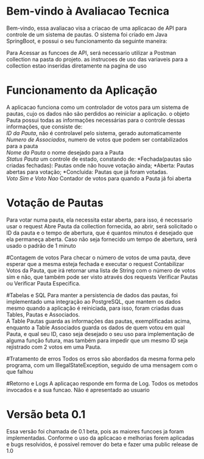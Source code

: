 # Bem-vindo à Avaliacao Tecnica

Bem-vindo, essa avaliacao visa a criacao de uma aplicacao de API para controle de um sistema de pautas. 
O sistema foi criado em Java SpringBoot, e possui o seu funcionamento da seguinte maneira:

Para Acessar as funcoes de API, será necessario utilizar a Postman collection na pasta do projeto.
as instrucoes de uso das variaveis para a collection estao inseridas diretamente na pagina de uso

# Funcionamento da Aplicação

A aplicacao funciona como um controlador de votos para um sistema de pautas, cujo os dados não são perdidos ao reiniciar a aplicação.
o objeto Pauta possui todas as informações necessárias para o controle dessas informações, que consiste de:
<br />*ID da Pauta*, não é controlavel pelo sistema, gerado automaticamente
<br />*Numero de Associados*, numero de votos que podem ser contabilizados para a pauta
<br />*Nome da Pauta* o nome desejado para a Pauta
<br />*Status Pauta* um controle de estado, constando de:
    *Fechada(pautas são criadas fechadas): Pautas onde não houve votação ainda;
    *Aberta: Pautas abertas para votação;
    *Concluida: Pautas que já foram votadas.
<br />*Voto Sim e Voto Nao* Contador de votos para quando a Pauta já foi aberta<br />

# Votação de Pautas
Para votar numa pauta, ela necessita estar aberta, para isso, é necessario usar o request Abre Pauta da collection fornecida,
ao abrir, será solicitado o ID da pauta e o tempo de abertura, que é quantos minutos é desejado que ela permaneça aberta. Caso não seja fornecido um tempo de abertura, será usado o padrão de 1 minuto

#Contagem de votos
Para checar o número de votos de uma pauta, deve esperar que a mesma esteja fechada e executar o request Contabilizar Votos da Pauta,
que irá retornar uma lista de String com o número de votos sim e não, que também pode ser visto através dos requests Verificar Pautas ou Verificar Pauta Especifica.

#Tabelas e SQL
Para manter a persistencia de dados das pautas, foi implementado uma integração ao PostgreSQL, que mantem os dados mesmo quando a aplicação é reiniciada,
para isso, foram criadas duas Tables, Pautas e Associados.
<br />A Table Pautas guarda as informações das pautas, exemplificadas acima, enquanto a Table Associados guarda os dados de quem votou em qual Pauta, e qual seu ID,
caso seja desejado o seu uso para implementação de alguma função futura, mas também para impedir que um mesmo ID seja rejistrado com 2 votos em uma Pauta.

#Tratamento de erros
Todos os erros são abordados da mesma forma pelo programa, com um IllegalStateException, seguido de uma mensagem com o que falhou

#Retorno e Logs
A aplicaçao responde em forma de Log. Todos os metodos invocados e a sua funcao. Não é apresentado ao usuario

# Versão beta 0.1
Essa versão foi chamada de 0.1 beta, pois as maiores funcoes ja foram implementadas. Conforme o uso da aplicacao e melhorias forem aplicadas e bugs resolvidos, é possivel remover do beta e fazer uma public release de 1.0

